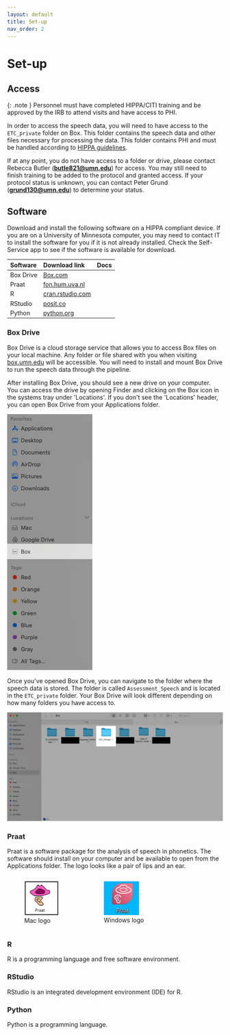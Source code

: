 ```yaml
---
layout: default
title: Set-up
nav_order: 2
---
```

# Set-up
## Access

{: .note }
Personnel must have completed HIPPA/CITI training and be approved by the IRB to attend visits and have access to PHI.

In order to access the speech data, you will need to have access to the `ETC_private` folder on Box. This folder contains the speech data and other files necessary for processing the data. This folder contains PHI and must be handled according to [HIPPA guidelines](https://www.hhs.gov/hipaa/for-professionals/security/laws-regulations/index.html).

If at any point, you do not have access to a folder or drive, please contact Rebecca Butler (**butle821@umn.edu**) for access. You may still need to finish training to be added to the protocol and granted access. If your protocol status is unknown, you can contact Peter Grund (**grund130@umn.edu**) to determine your status.


## Software

Download and install the following software on a HIPPA compliant device. If you are on a University of Minnesota computer, you may need to contact IT to install the software for you if it is not already installed. Check the Self-Service app to see if the software is available for download.

| Software        | Download link          | Docs |
|:-------------|:------------------|:------|
| Box Drive  | [Box.com](https://www.box.com/resources/downloads) |   |
| Praat | [fon.hum.uva.nl](https://www.fon.hum.uva.nl/praat/)   | |
| R           | [cran.rstudio.com](https://cran.rstudio.com/)      |    |
| RStudio           | [posit.co](https://posit.co/download/rstudio-desktop/) |   |
| Python           | [python.org](https://www.python.org/downloads/) |   |

### Box Drive
Box Drive is a cloud storage service that allows you to access Box files on your local machine. Any folder or file shared with you when visiting [box.umn.edu](https://box.umn.edu) will be accessible. You will need to install and mount Box Drive to run the speech data through the pipeline. 

After installing Box Drive, you should see a new drive on your computer. You can access the drive by opening Finder and clicking on the Box icon in the systems tray under 'Locations'. If you don't see the 'Locations' header, you can open Box Drive from your Applications folder.

![im](/img/mac-mount-box.png)

Once you've opened Box Drive, you can navigate to the folder where the speech data is stored. The folder is called `Assessment_Speech` and is located in the `ETC_private` folder. Your Box Drive will look different depending on how many folders you have access to. 

![im](/img/mac-box-home.png)

### Praat
Praat is a software package for the analysis of speech in phonetics. The software should install on your computer and be available to open from the Applications folder. The logo looks like a pair of lips and an ear.

<div style="display: flex; justify-content: left;">
  <figure>
    <img src="/img/praat-mac.png" alt="im" style="width: 75%;">
    <figcaption>Mac logo</figcaption>
  </figure>
  <figure>
    <img src="/img/praat-wind.png" alt="im" style="width: 64%;">
    <figcaption>Windows logo</figcaption>
  </figure>
</div>

### R
R is a programming language and free software environment.

### RStudio
RStudio is an integrated development environment (IDE) for R.

### Python
Python is a programming language.